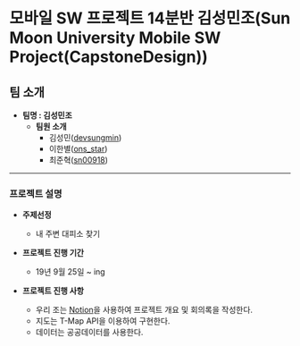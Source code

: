 # 모바일 SW 프로젝트 14분반 김성민조(Sun Moon University Mobile SW Project(CapstoneDesign))
## 팀 소개
- **팀명 : 김성민조**
    - **팀원 소개**
        * 김성민([devsungmin](https://github.com/devsungmin))
        * 이한별([ons_star](https://github.com/po9663))
        * 최준혁([sn00918](https://github.com/sn00918))

---
### 프로젝트 설명 
- **주제선정**
  - 내 주변 대피소 찾기
- **프로젝트 진행 기간**
    - 19년 9월 25일 ~ ing

- **프로젝트 진행 사항**
    - 우리 조는 [Notion](https://www.notion.so/devsungmin/48a6a01bf0de455c8035f68eb8b136e4)을 사용하여 프로젝트 개요 및 회의록을 작성한다.
    - 지도는 T-Map API을 이용하여 구현한다.
    - 데이터는 공공데이터를 사용한다.